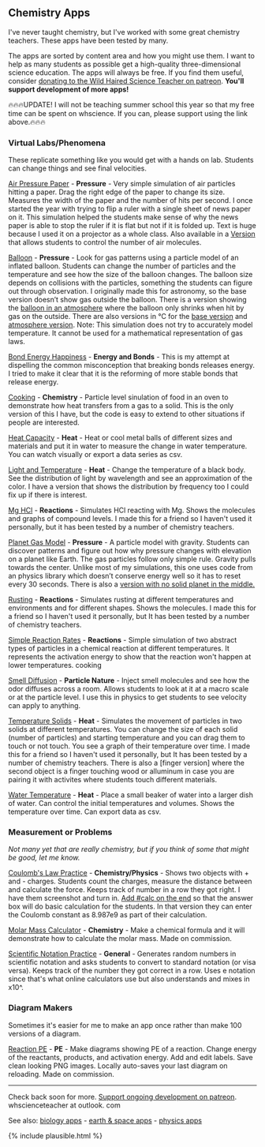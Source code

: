 ## Chemistry Apps

I've never taught chemistry, but I've worked with some great chemistry teachers. These apps have been tested by many. 

The apps are sorted by content area and how you might use them. I want to help as many students as possible get a high-quality three-dimensional science education. The apps will always be free. If you find them useful, consider [donating to the Wild Haired Science Teacher on patreon](https://www.patreon.com/whscienceteacher). **You'll support development of more apps!**

🔥🔥🔥UPDATE! I will not be teaching summer school this year so that my free time can be spent on whscience. If you can, please support using the link above.🔥🔥🔥

### Virtual Labs/Phenomena
These replicate something like you would get with a hands on lab. Students can change things and see final velocities. 

[Air Pressure Paper](/airpressurepaper/) - **Pressure** - Very simple simulation of air particles hitting a paper. Drag the right edge of the paper to change its size.  Measures the width of the paper and the number of hits per second. I once started the year with trying to flip a ruler with a single sheet of news paper on it. This simulation helped the students make sense of why the news paper is able to stop the ruler if it is flat but not if it is folded up. Text is huge because I used it on a projector as a whole class. Also available in a [Version](/airpressurepaper/N/) that allows students to control the number of air molecules. 

[Balloon](/balloon/) - **Pressure** - Look for gas patterns using a particle model of an inflated balloon. Students can change the number of particles and the temperature and see how the size of the balloon changes. The balloon size depends on collisions with the particles, something the students can figure out through observation. I originally made this for astronomy, so the base version doesn’t show gas outside the balloon. There is a version showing the [balloon in an atmosphere](/balloon/atmo/) where the balloon only shrinks when hit by gas on the outside. There are also versions in °C for the [base version](/balloon/c/) and [atmosphere version](/balloon/atmo/c/). Note: This simulation does not try to accurately model temperature. It cannot be used for a mathematical representation of gas laws.  

[Bond Energy Happiness](/bondenergyhappiness/) - **Energy and Bonds** - This is my attempt at dispelling the common misconception that breaking bonds releases energy. I tried to make it clear that it is the reforming of more stable bonds that release energy. 

[Cooking](./cooking/) - **Chemistry** - Particle level sinulation of food in an oven to demonstrate how heat transfers from a gas to a solid. This is the only version of this I have, but the code is easy to extend to other situations if people are interested.

[Heat Capacity](/heatcapacity/) - **Heat** - Heat or cool metal balls of different sizes and materials and put it in water to measure the change in water temperature. You can watch visually or export a data series as csv. 

[Light and Temperature](/lighttemp/) - **Heat** - Change the temperature of a black body. See the distribution of light by wavelength and see an approximation of the color. I have a version that shows the distribution by frequency too I could fix up if there is interest. 

[Mg HCl](/mghcl/) - **Reactions** - Simulates HCl reacting with Mg. Shows the molecules and graphs of compound levels. I made this for a friend so I haven't used it personally, but it has been tested by a number of chemistry teachers.

[Planet Gas Model](/planetgasmodel/) - **Pressure** - A particle model with gravity. Students can discover patterns and figure out how why pressure changes with elevation on a planet like Earth. The gas particles follow only simple rule. Gravity pulls towards the center. Unlike most of my simulations, this one uses code from an physics library which doesn’t conserve energy well so it has to reset every 30 seconds. There is also a [version with no solid planet in the middle.](/stargasmodel/) 

[Rusting](/rusting/) - **Reactions** - Simulates rusting at different temperatures and environments and for different shapes. Shows the molecules. I made this for a friend so I haven't used it personally, but It has been tested by a number of chemistry teachers. 

[Simple Reaction Rates](/reactionrate/simpleparticles/) - **Reactions** - Simple simulation of two abstract types of particles in a chemical reaction at different temperatures. It represents the activation energy to show that the reaction won't happen at lower temperatures. 
cooking

[Smell Diffusion](/smelldiffusion/) - **Particle Nature** - Inject smell molecules and see how the odor diffuses across a room. Allows students to look at it at a macro scale or at the particle level. I use this in physics to get students to see velocity can apply to anything. 

[Temperature Solids](/temperaturesolids/) - **Heat** - Simulates the movement of particles in two solids at different temperatures. You can change the size of each solid (number of particles) and starting temperature and you can drag them to touch or not touch. You see a graph of their temperature over time. I made this for a friend so I haven't used it personally, but It has been tested by a number of chemistry teachers. There is also a [finger version] where the second object is a finger touching wood or alluminum in case you are pairing it with activites where students touch different materials. 

[Water Temperature](/watertemperature/) - **Heat** - Place a small beaker of water into a larger dish of water. Can control the initial temperatures and volumes. Shows the temperature over time. Can export data as csv. 

### Measurement or Problems

*Not many yet that are really chemistry, but if you think of some that might be good, let me know.*

[Coulomb's Law Practice](./coulombslaw/practice/) - **Chemistry/Physics** - Shows two objects with + and - charges. Students count the charges, measure the distance between and calculate the force. Keeps track of number in a row they got right. I have them screenshot and turn in. [Add #calc on the end](./coulombslaw/practice/#calc) so that the answer box will do basic calculation for the students. In that version they can enter the Coulomb constant as 8.987e9 as part of their calculation. 

[Molar Mass Calculator](./molarmasscalculator/) - **Chemistry** - Make a chemical formula and it will demonstrate how to calculate the molar mass. Made on commission.

[Scientific Notation Practice](/scinot/) - **General** - Generates random numbers in scientific notation and asks students to convert to standard notation (or visa versa). Keeps track of the number they got correct in a row. Uses e notation since that's what online calculators use but also understands and mixes in x10^.

### Diagram Makers
Sometimes it's easier for me to make an app once rather than make 100 versions of a diagram.

[Reaction PE](/diagrams/reactionpe/) - **PE** - Make diagrams showing PE of a reaction. Change energy of the reactants, products, and activation energy. Add and edit labels. Save clean looking PNG images. Locally auto-saves your last diagram on reloading. Made on commission.



---

Check back soon for more. [Support ongoing development on patreon](https://www.patreon.com/whscienceteacher). whscienceteacher at outlook. com

See also: [biology apps](biology.md) - [earth & space apps](earthspace.md) - [physics apps](physics.md)


{% include plausible.html %}
